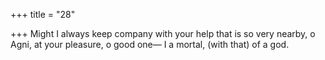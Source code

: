 +++
title = "28"

+++
Might I always keep company with your help that is so very nearby, o  Agni, at your pleasure, o good one—
I a mortal, (with that) of a god.